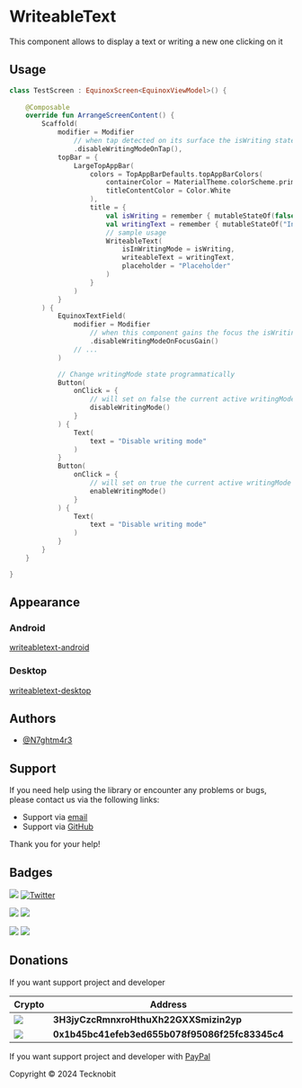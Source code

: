 # WriteableText

This component allows to display a text or writing a new one clicking on it
## Usage

```kotlin
class TestScreen : EquinoxScreen<EquinoxViewModel>() {
    
    @Composable
    override fun ArrangeScreenContent() {
        Scaffold(
            modifier = Modifier
                // when tap detected on its surface the isWriting state will be set on false
                .disableWritingModeOnTap(),
            topBar = {
                LargeTopAppBar(
                    colors = TopAppBarDefaults.topAppBarColors(
                        containerColor = MaterialTheme.colorScheme.primary,
                        titleContentColor = Color.White
                    ),
                    title = {
                        val isWriting = remember { mutableStateOf(false) }
                        val writingText = remember { mutableStateOf("Initial text") }
                        // sample usage
                        WriteableText(
                            isInWritingMode = isWriting,
                            writeableText = writingText,
                            placeholder = "Placeholder"
                        )
                    }
                )
            }
        ) {
            EquinoxTextField(
                modifier = Modifier
                    // when this component gains the focus the isWriting state will be set on false
                    .disableWritingModeOnFocusGain()
                // ...
            )

            // Change writingMode state programmatically
            Button(
                onClick = {
                    // will set on false the current active writingMode state
                    disableWritingMode()
                }
            ) {
                Text(
                    text = "Disable writing mode"
                )
            }
            Button(
                onClick = {
                    // will set on true the current active writingMode state
                    enableWritingMode()
                }
            ) {
                Text(
                    text = "Disable writing mode"
                )
            }
        }
    }

}
```

## Appearance

### Android

[writeabletext-android](https://github.com/user-attachments/assets/8f15d61b-e792-41f3-89d8-7b163bce4557)

### Desktop

[writeabletext-desktop](https://github.com/user-attachments/assets/fff5bff0-6dc4-452d-b35f-5ef018e33848)

## Authors

- [@N7ghtm4r3](https://www.github.com/N7ghtm4r3)

## Support

If you need help using the library or encounter any problems or bugs, please contact us via the following links:

- Support via <a href="mailto:infotecknobitcompany@gmail.com">email</a>
- Support via <a href="https://github.com/N7ghtm4r3/Equinox-Compose/issues/new">GitHub</a>

Thank you for your help!

## Badges

[![](https://img.shields.io/badge/Google_Play-414141?style=for-the-badge&logo=google-play&logoColor=white)](https://play.google.com/store/apps/developer?id=Tecknobit)
[![Twitter](https://img.shields.io/badge/Twitter-1DA1F2?style=for-the-badge&logo=twitter&logoColor=white)](https://twitter.com/tecknobit)

[![](https://img.shields.io/badge/Spring_Boot-F2F4F9?style=for-the-badge&logo=spring-boot)](https://spring.io/projects/spring-boot)
[![](https://img.shields.io/badge/Jetpack%20Compose-4285F4.svg?style=for-the-badge&logo=Jetpack-Compose&logoColor=white)](https://www.jetbrains.com/lp/compose-multiplatform/)

[![](https://img.shields.io/badge/Java-ED8B00?style=for-the-badge&logo=java&logoColor=white)](https://www.oracle.com/java/)
[![](https://img.shields.io/badge/Kotlin-B125EA?style=for-the-badge&logo=kotlin&logoColor=white)](https://kotlinlang.org/)

## Donations

If you want support project and developer

| Crypto                                                                                              | Address                                        | Network  |
|-----------------------------------------------------------------------------------------------------|------------------------------------------------|----------|
| ![](https://img.shields.io/badge/Bitcoin-000000?style=for-the-badge&logo=bitcoin&logoColor=white)   | **3H3jyCzcRmnxroHthuXh22GXXSmizin2yp**         | Bitcoin  |
| ![](https://img.shields.io/badge/Ethereum-3C3C3D?style=for-the-badge&logo=Ethereum&logoColor=white) | **0x1b45bc41efeb3ed655b078f95086f25fc83345c4** | Ethereum |

If you want support project and developer
with <a href="https://www.paypal.com/donate/?hosted_button_id=5QMN5UQH7LDT4">PayPal</a>

Copyright © 2024 Tecknobit

